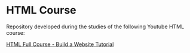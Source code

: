 # HTML Course

Repository developed during the studies of the following Youtube HTML course:

[HTML Full Course - Build a Website Tutorial](https://youtu.be/pQN-pnXPaVg)
